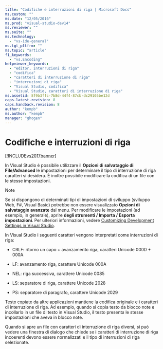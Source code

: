 ```yaml
---
title: "Codifiche e interruzioni di riga | Microsoft Docs"
ms.custom: ""
ms.date: "12/05/2016"
ms.prod: "visual-studio-dev14"
ms.reviewer: ""
ms.suite: ""
ms.technology: 
  - "vs-ide-general"
ms.tgt_pltfrm: ""
ms.topic: "article"
f1_keywords: 
  - "vs.Encoding"
helpviewer_keywords: 
  - "editor, interruzioni di riga"
  - "codifica"
  - "caratteri di interruzione di riga"
  - "interruzioni di riga"
  - "Visual Studio, codifica"
  - "Visual Studio, caratteri di interruzione di riga"
ms.assetid: 8f9b3ffc-7b8d-44f4-87cb-dc29105be12d
caps.latest.revision: 8
caps.handback.revision: 8
author: "kempb"
ms.author: "kempb"
manager: "ghogen"
---
```

# Codifiche e interruzioni di riga
[!INCLUDE[vs2017banner](../code-quality/includes/vs2017banner.md)]

In Visual Studio è possibile utilizzare il  **Opzioni di salvataggio di File\/Advanced** le impostazioni per determinare il tipo di interruzione di riga caratteri si desidera.  È inoltre possibile modificare la codifica di un file con le stesse impostazioni.  
  
> [!NOTE]
>  Se si dispongono di determinati tipi di impostazioni di sviluppo \(sviluppo Web, F\#, Visual Basic\) potrebbe non essere visualizzato  **Opzioni di salvataggio avanzate** dal menu.  Per modificare le impostazioni \(ad esempio, in generale\), aprire  **degli strumenti \/ Importa \/ Esporta impostazioni**.  Per ulteriori informazioni, vedere  [Customizing Development Settings in Visual Studio](http://msdn.microsoft.com/it-it/22c4debb-4e31-47a8-8f19-16f328d7dcd3).  
  
 In Visual Studio i seguenti caratteri vengono interpretati come interruzioni di riga:  
  
-   CRLF: ritorno un capo \+ avanzamento riga, caratteri Unicode 000D \+ 000A  
  
-   LF: avanzamento riga, carattere Unicode 000A  
  
-   NEL: riga successiva, carattere Unicode 0085  
  
-   LS: separatore di riga, carattere Unicode 2028  
  
-   PS: separatore di paragrafo, carattere Unicode 2029  
  
 Testo copiato da altre applicazioni mantiene la codifica originale e i caratteri di interruzione di riga.  Ad esempio, quando si copia testo da blocco note e incollarlo in un file di testo in Visual Studio, il testo presenta le stesse impostazioni che aveva in blocco note.  
  
 Quando si apre un file con caratteri di interruzione di riga diversi, si può vedere una finestra di dialogo che chiede se i caratteri di interruzione di riga incoerenti devono essere normalizzati e il tipo di interruzioni di riga selezionate.